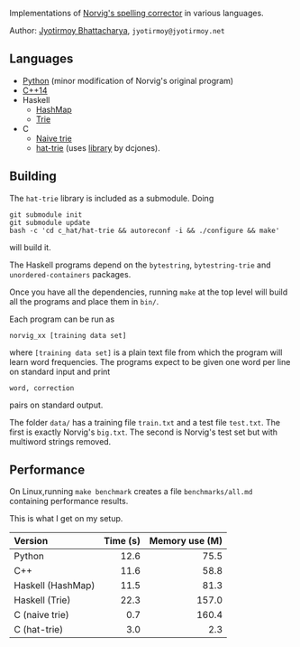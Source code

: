 Implementations of [Norvig's spelling corrector](http://norvig.com/spell-correct.html) in various languages.

Author: [Jyotirmoy Bhattacharya](http://www.jyotirmoy.net), `jyotirmoy@jyotirmoy.net`

## Languages
* [Python](https://github.com/jmoy/norvig-spell/blob/master/python2/norvig.py) (minor modification of Norvig's original program)
* [C++14](https://github.com/jmoy/norvig-spell/blob/master/cxx1y/norvig.cc)
* Haskell 
  + [HashMap](https://github.com/jmoy/norvig-spell/blob/master/haskell/norvig.hs) 
  + [Trie](https://github.com/jmoy/norvig-spell/blob/master/haskell-trie/norvig.hs) 
* C 
  + [Naive trie](https://github.com/jmoy/norvig-spell/tree/master/c) 
  + [hat-trie](https://github.com/jmoy/norvig-spell/tree/master/c_hat) (uses [library](https://github.com/dcjones/hat-trie/) by dcjones).

## Building
The `hat-trie` library is included as a submodule. Doing 

    git submodule init
    git submodule update
    bash -c 'cd c_hat/hat-trie && autoreconf -i && ./configure && make'

will build it. 

The Haskell programs depend on the `bytestring`, `bytestring-trie` and `unordered-containers` packages.

Once you have all the dependencies, running `make` at the top level will build all the programs and place them in `bin/`.

Each program can be run as

    norvig_xx [training data set]

where `[training data set]` is a plain text file from which the program will learn word frequencies. The programs expect to be given one word per line on standard input and print

    word, correction

pairs on standard output.

The folder `data/` has a training file `train.txt` and a test file `test.txt`. The first is exactly Norvig's `big.txt`. The second is Norvig's test set but with multiword strings removed.

## Performance

On Linux,running `make benchmark` creates a file `benchmarks/all.md` containing performance results.

This is what I get on my setup.

Version              | Time (s) | Memory use (M)
:--------------------|---------:|---------------:
Python               | 12.6     | 75.5
C++                  | 11.6     | 58.8
Haskell (HashMap)    | 11.5     | 81.3
Haskell (Trie)       | 22.3     |157.0
C (naive trie)       |  0.7     |160.4
C (hat-trie)         |  3.0     |  2.3

